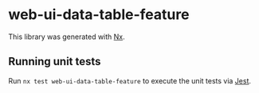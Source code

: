 # web-ui-data-table-feature

This library was generated with [Nx](https://nx.dev).

## Running unit tests

Run `nx test web-ui-data-table-feature` to execute the unit tests via [Jest](https://jestjs.io).
